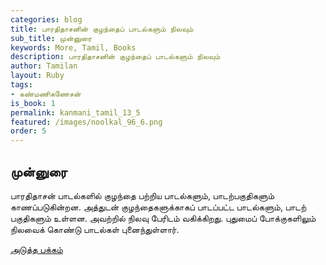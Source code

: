 ```yaml
---
categories: blog
title: பாரதிதாசனின் குழந்தைப் பாடல்களும் நிலவும்
sub_title: முன்னுரை
keywords: More, Tamil, Books
description: பாரதிதாசனின் குழந்தைப் பாடல்களும் நிலவும்
author: Tamilan
layout: Ruby
tags:
- கண்மணிகணேசன்
is_book: 1
permalink: kanmani_tamil_13_5
featured: /images/noolkal_96_6.png
order: 5
---
```



## முன்னுரை

பாரதிதாசன் பாடல்களில் குழந்தை பற்றிய பாடல்களும், பாடற்பகுதிகளும் காணப்படுகின்றன. அத்துடன் குழந்தைகளுக்காகப் பாடப்பட்ட பாடல்களும், பாடற் பகுதிகளும் உள்ளன. அவற்றில் நிலவு பேரிடம் வகிக்கிறது. புதுமைப் போக்குகளிலும் நிலவைக் கொண்டு பாடல்கள் புனைந்துள்ளார்.

[அடுத்த பக்கம்](kanmani_tamil_13_6)